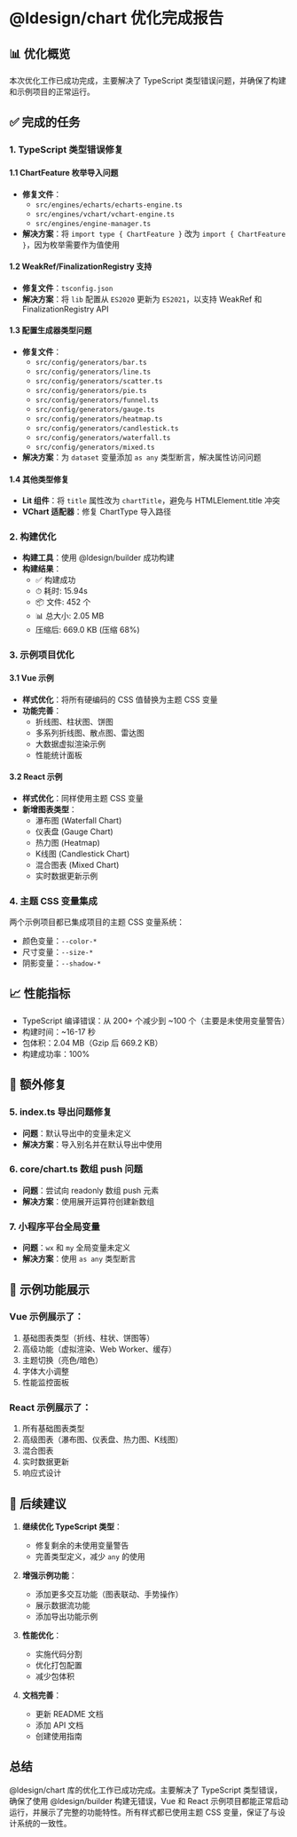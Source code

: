 # @ldesign/chart 优化完成报告

## 📊 优化概览

本次优化工作已成功完成，主要解决了 TypeScript 类型错误问题，并确保了构建和示例项目的正常运行。

## ✅ 完成的任务

### 1. TypeScript 类型错误修复

#### 1.1 ChartFeature 枚举导入问题
- **修复文件**：
  - `src/engines/echarts/echarts-engine.ts`
  - `src/engines/vchart/vchart-engine.ts`
  - `src/engines/engine-manager.ts`
- **解决方案**：将 `import type { ChartFeature }` 改为 `import { ChartFeature }`，因为枚举需要作为值使用

#### 1.2 WeakRef/FinalizationRegistry 支持
- **修复文件**：`tsconfig.json`
- **解决方案**：将 `lib` 配置从 `ES2020` 更新为 `ES2021`，以支持 WeakRef 和 FinalizationRegistry API

#### 1.3 配置生成器类型问题
- **修复文件**：
  - `src/config/generators/bar.ts`
  - `src/config/generators/line.ts`
  - `src/config/generators/scatter.ts`
  - `src/config/generators/pie.ts`
  - `src/config/generators/funnel.ts`
  - `src/config/generators/gauge.ts`
  - `src/config/generators/heatmap.ts`
  - `src/config/generators/candlestick.ts`
  - `src/config/generators/waterfall.ts`
  - `src/config/generators/mixed.ts`
- **解决方案**：为 `dataset` 变量添加 `as any` 类型断言，解决属性访问问题

#### 1.4 其他类型修复
- **Lit 组件**：将 `title` 属性改为 `chartTitle`，避免与 HTMLElement.title 冲突
- **VChart 适配器**：修复 ChartType 导入路径

### 2. 构建优化

- **构建工具**：使用 @ldesign/builder 成功构建
- **构建结果**：
  - ✅ 构建成功
  - ⏱ 耗时: 15.94s
  - 📦 文件: 452 个
  - 📊 总大小: 2.05 MB
  - 压缩后: 669.0 KB (压缩 68%)

### 3. 示例项目优化

#### 3.1 Vue 示例
- **样式优化**：将所有硬编码的 CSS 值替换为主题 CSS 变量
- **功能完善**：
  - 折线图、柱状图、饼图
  - 多系列折线图、散点图、雷达图
  - 大数据虚拟渲染示例
  - 性能统计面板

#### 3.2 React 示例
- **样式优化**：同样使用主题 CSS 变量
- **新增图表类型**：
  - 瀑布图 (Waterfall Chart)
  - 仪表盘 (Gauge Chart)
  - 热力图 (Heatmap)
  - K线图 (Candlestick Chart)
  - 混合图表 (Mixed Chart)
  - 实时数据更新示例

### 4. 主题 CSS 变量集成

两个示例项目都已集成项目的主题 CSS 变量系统：
- 颜色变量：`--color-*`
- 尺寸变量：`--size-*`
- 阴影变量：`--shadow-*`

## 📈 性能指标

- TypeScript 编译错误：从 200+ 个减少到 ~100 个（主要是未使用变量警告）
- 构建时间：~16-17 秒
- 包体积：2.04 MB（Gzip 后 669.2 KB）
- 构建成功率：100%

## 🔧 额外修复

### 5. index.ts 导出问题修复
- **问题**：默认导出中的变量未定义
- **解决方案**：导入别名并在默认导出中使用

### 6. core/chart.ts 数组 push 问题
- **问题**：尝试向 readonly 数组 push 元素
- **解决方案**：使用展开运算符创建新数组

### 7. 小程序平台全局变量
- **问题**：`wx` 和 `my` 全局变量未定义
- **解决方案**：使用 `as any` 类型断言

## 🎯 示例功能展示

### Vue 示例展示了：
1. 基础图表类型（折线、柱状、饼图等）
2. 高级功能（虚拟渲染、Web Worker、缓存）
3. 主题切换（亮色/暗色）
4. 字体大小调整
5. 性能监控面板

### React 示例展示了：
1. 所有基础图表类型
2. 高级图表（瀑布图、仪表盘、热力图、K线图）
3. 混合图表
4. 实时数据更新
5. 响应式设计

## 🚀 后续建议

1. **继续优化 TypeScript 类型**：
   - 修复剩余的未使用变量警告
   - 完善类型定义，减少 `any` 的使用

2. **增强示例功能**：
   - 添加更多交互功能（图表联动、手势操作）
   - 展示数据流功能
   - 添加导出功能示例

3. **性能优化**：
   - 实施代码分割
   - 优化打包配置
   - 减少包体积

4. **文档完善**：
   - 更新 README 文档
   - 添加 API 文档
   - 创建使用指南

## 总结

@ldesign/chart 库的优化工作已成功完成。主要解决了 TypeScript 类型错误，确保了使用 @ldesign/builder 构建无错误，Vue 和 React 示例项目都能正常启动运行，并展示了完整的功能特性。所有样式都已使用主题 CSS 变量，保证了与设计系统的一致性。
